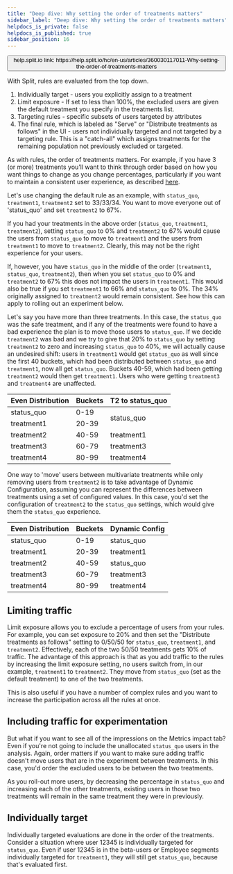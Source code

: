 ```yaml
---
title: "Deep dive: Why setting the order of treatments matters"
sidebar_label: "Deep dive: Why setting the order of treatments matters"
helpdocs_is_private: false
helpdocs_is_published: true
sidebar_position: 16
---
```


<p>
  <button style={{borderRadius:'8px', border:'1px', fontFamily:'Courier New', fontWeight:'800', textAlign:'left'}}> help.split.io link: https://help.split.io/hc/en-us/articles/360030117011-Why-setting-the-order-of-treatments-matters </button>
</p>

With Split, rules are evaluated from the top down. 

1. Individually target - users you explicitly assign to a treatment
2. Limit exposure - If set to less than 100%, the excluded users are given the default treatment you specify in the treatments list.
3. Targeting rules - specific subsets of users targeted by attributes
4. The final rule, which is labeled as "Serve" or "Distribute treatments as follows" in the UI - users not individually targeted and not targeted by a targeting rule. This is a "catch-all" which assigns treatments for the remaining population not previously excluded or targeted.

As with rules, the order of treatments matters.  For example, if you have 3 (or more) treatments you’ll want to think through order based on how you want things to change as you change percentages, particularly if you want to maintain a consistent user experience, as described [here](https://help.split.io/hc/en-us/articles/360030024391-How-does-Split-ensure-a-consistent-user-experience).

Let's use changing the default rule as an example, with `status_quo`, `treatment1`, `treatment2` set to 33/33/34.  You want to move everyone out of 'status_quo' and set `treatment2` to 67%.

If you had your treatments in the above order (`status_quo`, `treatment1`, `treatment2`), setting `status_quo` to 0% and `treatment2` to 67% would cause the users from `status_quo` to move to `treatment1` and the users from `treatment1` to move to `treatment2`.  Clearly, this may not be the right experience for your users.

If, however, you have `status_quo` in the middle of the order (`treatment1`, `status_quo`, `treatment2`), then when you set `status_quo` to 0% and `treatment2` to 67% this does not impact the users in `treatment1`.  This would also be true if you set `treatment1` to 66% and `status_quo` to 0%.  The 34% originally assigned to `treatment2` would remain consistent.  See how this can apply to rolling out an experiment below.

Let's say you have more than three treatments.  In this case, the `status_quo` was the safe treatment, and if any of the treatments were found to have a bad experience the plan is to move those users to `status_quo`.  If we decide `treatment2` was bad and we try to give that 20% to `status_quo` by setting `treatment2` to zero and increasing `status_quo` to 40%, we will actually cause an undesired shift: users in `treatment1` would get `status_quo` as well since the first 40 buckets, which had been distributed between `status_quo` and `treatment1`, now all get `status_quo`. Buckets 40-59, which had been getting `treatment2` would then get `treatment1`. Users who were getting `treatment3` and `treatment4` are unaffected.

<table style={{width: '100%', height: '332px'}}>
  <thead>
    <tr style={{height: '22px'}}>
      <th style={{textAlign: 'center', height: '22px'}}>Even Distribution</th>
      <th style={{textAlign: 'center', height: '22px'}}>Buckets</th>
      <th style={{textAlign: 'center', height: '22px'}}>T2 to status_quo</th>
    </tr>
  </thead>
  <tbody>
    <tr style={{height: '22px'}}>
      <td style={{textAlign: 'center', height: '22px'}}>status_quo</td>
      <td style={{textAlign: 'center', height: '22px'}}>0-19</td>
      <td style={{textAlign: 'center', height: '44px'}} rowspan="2">status_quo</td>
    </tr>
    <tr style={{height: '22px'}}>
      <td style={{textAlign: 'center', height: '22px'}}>treatment1</td>
      <td style={{textAlign: 'center', height: '22px'}}>20-39</td>
    </tr>
    <tr style={{height: '22px'}}>
      <td style={{textAlign: 'center', height: '22px'}}>treatment2</td>
      <td style={{textAlign: 'center', height: '22px'}}>40-59</td>
      <td style={{textAlign: 'center', height: '22px'}}>treatment1</td>
    </tr>
    <tr style={{height: '22px'}}>
      <td style={{textAlign: 'center', height: '22px'}}>treatment3</td>
      <td style={{textAlign: 'center', height: '22px'}}>60-79</td>
      <td style={{textAlign: 'center', height: '22px'}}>treatment3</td>
    </tr>
    <tr style={{height: '22px'}}>
      <td style={{textAlign: 'center', height: '22px'}}>treatment4</td>
      <td style={{textAlign: 'center', height: '22px'}}>80-99</td>
      <td style={{textAlign: 'center', height: '22px'}}>treatment4</td>
    </tr>
  </tbody>
</table>

One way to 'move' users between multivariate treatments while only removing users from `treatment2` is to take advantage of Dynamic Configuration, assuming you can represent the differences between treatments using a set of configured values.  In this case, you'd set the configuration of `treatment2` to the `status_quo` settings, which would give them the `status_quo` experience.

| Even Distribution |	Buckets |	Dynamic Config |
| --- | --- | --- |
| status_quo | 0-19 | status_quo |
| treatment1 | 20-39 | treatment1 |
| treatment2 | 40-59 | status_quo |
| treatment3 | 60-79 | treatment3 |
| treatment4 | 80-99 | treatment4 |
 

## Limiting traffic

Limit exposure allows you to exclude a percentage of users from your rules. For example, you can set exposure to 20% and then set the "Distribute treatments as follows" setting to 0/50/50 for `status_quo`, `treatment1`, and `treatment2`.  Effectively, each of the two 50/50 treatments gets 10% of traffic.  The advantage of this approach is that as you add traffic to the rules by increasing the limit exposure setting, no users switch from, in our example, `treatment1` to `treatment2`.  They move from `status_quo` (set as the default treatment) to one of the two treatments.

This is also useful if you have a number of complex rules and you want to increase the participation across all the rules at once. 

## Including traffic for experimentation

But what if you want to see all of the impressions on the Metrics impact tab? Even if you're not going to include the unallocated `status_quo` users in the analysis. Again, order matters if you want to make sure adding traffic doesn't move users that are in the experiment between treatments.  In this case, you'd order the excluded users to be between the two treatments.

As you roll-out more users, by decreasing the percentage in `status_quo` and increasing each of the other treatments, existing users in those two treatments will remain in the same treatment they were in previously.

## Individually target

Individually targeted evaluations are done in the order of the treatments. Consider a situation where user 12345 is individually targeted for `status_quo`. Even if user 12345 is in the beta-users or Employee segments individually targeted for `treatment1`, they will still get `status_quo`, because that's evaluated first.